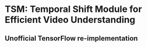 # TSM: Temporal Shift Module for Efficient Video Understanding
## Unofficial TensorFlow re-implementation

